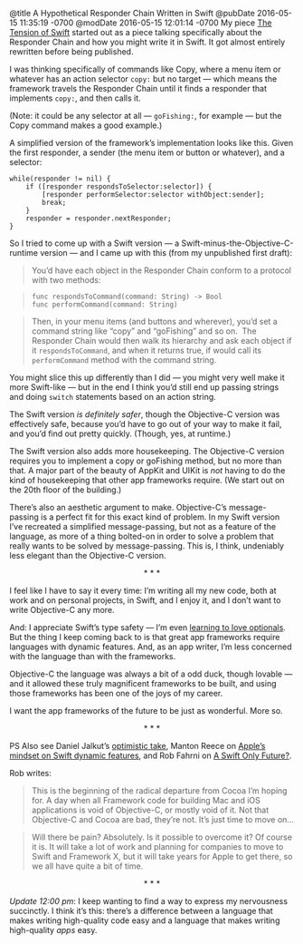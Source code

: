 @title A Hypothetical Responder Chain Written in Swift
@pubDate 2016-05-15 11:35:19 -0700
@modDate 2016-05-15 12:01:14 -0700
My piece <a href="http://inessential.com/2016/05/14/the_tension_of_swift">The Tension of Swift</a> started out as a piece talking specifically about the Responder Chain and how you might write it in Swift. It got almost entirely rewritten before being published.

I was thinking specifically of commands like Copy, where a menu item or whatever has an action selector `copy:` but no target — which means the framework travels the Responder Chain until it finds a responder that implements `copy:`, and then calls it.

(Note: it could be any selector at all — `goFishing:`, for example — but the Copy command makes a good example.)

A simplified version of the framework’s implementation looks like this. Given the first responder, a sender (the menu item or button or whatever), and a selector:

	while(responder != nil) {
		if ([responder respondsToSelector:selector]) {
			[responder performSelector:selector withObject:sender];
			break;
		}
		responder = responder.nextResponder;
	}

So I tried to come up with a Swift version — a Swift-minus-the-Objective-C-runtime version — and I came up with this (from my unpublished first draft):

>You’d have each object in the Responder Chain conform to a protocol with two methods:

>`func respondsToCommand(command: String) -> Bool`<br />
>`func performCommand(command: String)`

>Then, in your menu items (and buttons and wherever), you’d set a command string like “copy” and “goFishing” and so on.
​
>The Responder Chain would then walk its hierarchy and ask each object if it `respondsToCommand`, and when it returns true, if would call its `performCommand` method with the command string.

​You might slice this up differently than I did — you might very well make it more Swift-like — but in the end I think you’d still end up passing strings and doing `switch` statements based on an action string.

The Swift version *is definitely safer*, though the Objective-C version was effectively safe, because you’d have to go out of your way to make it fail, and you’d find out pretty quickly. (Though, yes, at runtime.)

The Swift version also adds more housekeeping. The Objective-C version requires you to implement a copy or goFishing method, but no more than that. A major part of the beauty of AppKit and UIKit is *not* having to do the kind of housekeeping that other app frameworks require. (We start out on the 20th floor of the building.)

There’s also an aesthetic argument to make. Objective-C’s message-passing is a perfect fit for this exact kind of problem. In my Swift version I’ve recreated a simplified message-passing, but not as a feature of the language, as more of a thing bolted-on in order to solve a problem that really wants to be solved by message-passing. This is, I think, undeniably less elegant than the Objective-C version.

<p style="text-align:center">* * *</p>

I feel like I have to say it every time: I’m writing all my new code, both at work and on personal projects, in Swift, and I enjoy it, and I don’t want to write Objective-C any more.

And: I appreciate Swift’s type safety — I’m even <a href="https://twitter.com/brentsimmons/status/730510539344863232">learning to love optionals</a>. But the thing I keep coming back to is that great app frameworks require languages with dynamic features. And, as an app writer, I’m less concerned with the language than with the frameworks.

Objective-C the language was always a bit of a odd duck, though lovable — and it allowed these truly magnificent frameworks to be built, and using those frameworks has been one of the joys of my career.

I want the app frameworks of the future to be just as wonderful. More so.

<p style="text-align:center">* * *</p>

PS Also see Daniel Jalkut’s <a href="http://indiestack.com/2016/05/brents-swift-tension/">optimistic take</a>, Manton Reece on <a href="http://www.manton.org/2016/05/apples-mindset-on-swift-dynamic-features.html">Apple’s mindset on Swift dynamic features</a>, and Rob Fahrni on <a href="http://iam.fahrni.me/2016/05/09/a-swift-only-future/">A Swift Only Future?</a>.

Rob writes:

>This is the beginning of the radical departure from Cocoa I’m hoping for. A day when all Framework code for building Mac and iOS applications is void of Objective-C, or mostly void of it. Not that Objective-C and Cocoa are bad, they’re not. It’s just time to move on…

>Will there be pain? Absolutely. Is it possible to overcome it? Of course it is. It will take a lot of work and planning for companies to move to Swift and Framework X, but it will take years for Apple to get there, so we all have quite a bit of time.

<p style="text-align:center">* * *</p>

*Update 12:00 pm*: I keep wanting to find a way to express my nervousness succinctly. I think it’s this: there’s a difference between a language that makes writing high-quality code easy and a language that makes writing high-quality *apps* easy.
